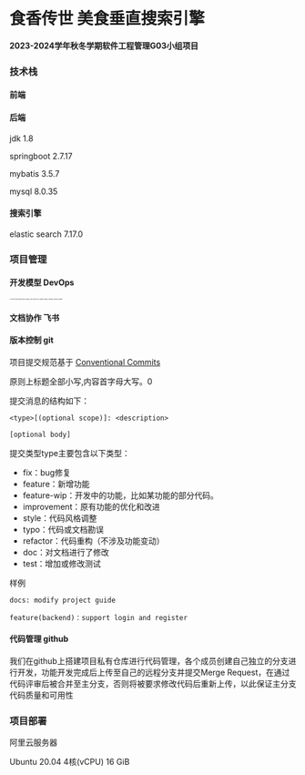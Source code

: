 # 食香传世 美食垂直搜索引擎

**2023-2024学年秋冬学期软件工程管理G03小组项目**

### 技术栈

#### 前端



#### 后端

jdk 1.8

springboot 2.7.17

mybatis 3.5.7

mysql 8.0.35

#### 搜索引擎

elastic search 7.17.0

### 项目管理

#### 开发模型 DevOps

<img src="https://octopus.com/devops/i/x/octopus-devops-infinity.png" alt="The DevOps infinity loop of plan, code, build, test, release, deploy, operate, monitor, repeat." style="zoom:15%;" />

#### 文档协作 飞书

#### 版本控制 git

项目提交规范基于 [Conventional Commits](https://www.conventionalcommits.org/en/v1.0.0-beta.4/)

原则上标题全部小写,内容首字母大写。0

提交消息的结构如下：

```txt
<type>[(optional scope)]: <description>

[optional body]
```

提交类型type主要包含以下类型：

- fix：bug修复
- feature：新增功能
- feature-wip：开发中的功能，比如某功能的部分代码。
- improvement：原有功能的优化和改进
- style：代码风格调整
- typo：代码或文档勘误
- refactor：代码重构（不涉及功能变动）
- doc：对文档进行了修改
- test：增加或修改测试

样例

```
docs: modify project guide
```

```
feature(backend)：support login and register
```

#### 代码管理 github

我们在github上搭建项目私有仓库进行代码管理，各个成员创建自己独立的分支进行开发，功能开发完成后上传至自己的远程分支并提交Merge Request，在通过代码评审后被合并至主分支，否则将被要求修改代码后重新上传，以此保证主分支代码质量和可用性

### 项目部署

阿里云服务器

Ubuntu 20.04 4核(vCPU) 16 GiB